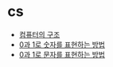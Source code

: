 # cs

* [컴퓨터의 구조](./%EC%BB%B4%ED%93%A8%ED%84%B0%EC%9D%98%20%EA%B5%AC%EC%A1%B0.md)
* [0과 1로 숫자를 표현하는 방법](./0%EA%B3%BC%201%EB%A1%9C%20%EC%88%AB%EC%9E%90%EB%A5%BC%20%ED%91%9C%ED%98%84%ED%95%98%EB%8A%94%20%EB%B0%A9%EB%B2%95.md)
* [0과 1로 문자를 표현하는 방법](./0%EA%B3%BC%201%EB%A1%9C%20%EB%AC%B8%EC%9E%90%EB%A5%BC%20%ED%91%9C%ED%98%84%ED%95%98%EB%8A%94%20%EB%B0%A9%EB%B2%95.md) 